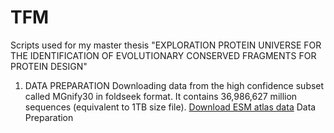 # TFM
Scripts used for my master thesis "EXPLORATION PROTEIN UNIVERSE FOR THE IDENTIFICATION OF EVOLUTIONARY CONSERVED FRAGMENTS FOR PROTEIN DESIGN"
1. DATA PREPARATION
Downloading data from the high confidence subset called MGnify30 in foldseek format. It contains 36,986,627 million sequences (equivalent to 1TB size file).
[Download ESM atlas data](https://github.com/nuriamimbreropelegri/TFM/blob/main/Downloading%20data) 
Data Preparation   
